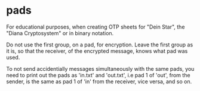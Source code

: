 # pads
For educational purposes, when creating OTP sheets for "Dein Star", the "Diana Cryptosystem" or in binary notation.

Do not use the first group, on a pad, for encryption. Leave the first group as it is,
so that the receiver, of the encrypted message, knows what pad was used.

To not send accidentially messages simultaneously with the same pads, you need to print out the pads as 'in.txt' and 'out.txt', i.e pad 1 of 'out', from the sender, is the same as pad 1 of 'in' from the receiver, vice versa, and so on.


